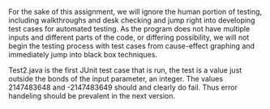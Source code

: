 For the sake of this assignment, we will ignore the human portion of testing, including walkthroughs and desk checking and jump right into
developing test cases for automated testing. As the program does not have multiple inputs and different parts of the code, 
or differing possibility, we will not begin the testing process with test cases from cause-effect graphing and immediately jump into black
box techniques.

Test2.java is the first JUnit test case that is run, the test is a value just outside the bonds of the input parameter, an integer. The
values 2147483648 and -2147483649 should and clearly do fail. Thus error handeling should be prevalent in the next version. 
